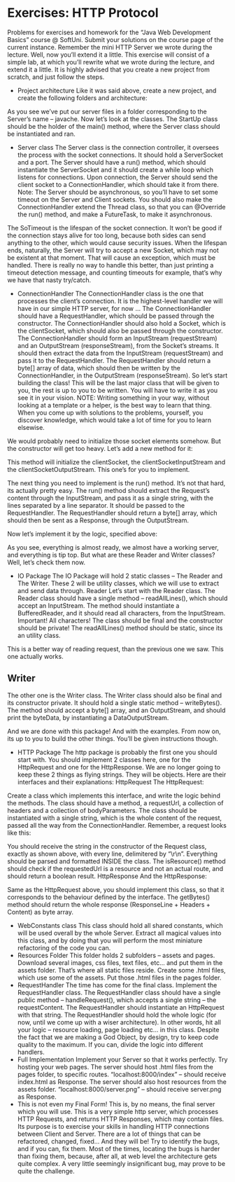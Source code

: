 
# Exercises: HTTP Protocol
Problems for exercises and homework for the “Java Web Development Basics” course @ SoftUni. Submit your solutions on the course page of the current instance.
Remember the mini HTTP Server we wrote during the lecture. Well, now you’ll extend it a little. This exercise will consist of a simple lab, at which you’ll rewrite what we wrote during the lecture, and extend it a little. It is highly advised that you create a new project from scratch, and just follow the steps.
*	Project architecture
Like it was said above, create a new project, and create the following folders and architecture:

 
As you see we’ve put our server files in a folder corresponding to the Server’s name – javache. Now let’s look at the classes.
The StartUp class should be the holder of the main() method, where the Server class should be instantiated and ran.
*	Server class
The Server class is the connection controller, it oversees the process with the socket connections. It should hold a ServerSocket and a port. The Server should have a run() method, which should instantiate the ServerSocket and it should create a while loop which listens for connections. Upon connection, the Server should send the client socket to a ConnectionHandler, which should take it from there.
Note: The Server should be asynchronous, so you’ll have to set some timeout on the Server and Client sockets. You should also make the ConnectionHandler extend the Thread class, so that you can @Override the run() method, and make a FutureTask, to make it asynchronous.
 
The SoTimeout is the lifespan of the socket connection. It won’t be good if the connection stays alive for too long, because both sides can send anything to the other, which would cause security issues.
When the lifespan ends, naturally, the Server will try to accept a new Socket, which may not be existent at that moment. That will cause an exception, which must be handled. There is really no way to handle this better, than just printing a timeout detection message, and counting timeouts for example, that’s why we have that nasty try/catch.
*	ConnectionHandler
The ConnectionHandler class is the one that processes the client’s connection. It is the highest-level handler we will have in our simple HTTP server, for now … 
The ConnectionHandler should have a RequestHandler, which should be passed through the constructor.
The ConnectionHandler should also hold a Socket, which is the clientSocket, which should also be passed through the constructor.
The ConnectionHandler should form an InputStream (requestStream) and an OutputStream (responseStream), from the Socket’s streams. 
It should then extract the data from the InputStream (requestStream) and pass it to the RequestHandler. The RequestHandler should return a byte[] array of data, which should then be written by the ConnectionHandler, in the OutputStream (responseStream).
So let’s start building the class! This will be the last major class that will be given to you, the rest is up to you to be written.  You will have to write it as you see it in your vision.
NOTE: Writing something in your way, without looking at a template or a helper, is the best way to learn that thing. When you come up with solutions to the problems, yourself, you discover knowledge, which would take a lot of time for you to learn elsewise. 
 
We would probably need to initialize those socket elements somehow. But the constructor will get too heavy. Let’s add a new method for it:
  
This method will initialize the clientSocket, the clientSocketInputStream and the clientSocketOutputStream. This one’s for you to implement.
 
The next thing you need to implement is the run() method. It’s not that hard, its actually pretty easy. 
The run() method should extract the Request’s content through the InputStream, and pass it as a single string, with the lines separated by a line separator. It should be passed to the RequestHandler. The RequestHandler should return a byte[] array, which should then be sent as a Response, through the OutputStream.

Now let’s implement it by the logic, specified above:
 
As you see, everything is almost ready, we almost have a working server, and everything is tip top. But what are these Reader and Writer classes? Well, let’s check them now.
*	IO Package
The IO Package will hold 2 static classes – The Reader and The Writer. These 2 will be utility classes, which we will use to extract and send data through.
Reader
Let’s start with the Reader class. The Reader class should have a single method – readAllLines(), which should accept an InputStream. The method should instantiate a BufferedReader, and it should read all characters, from the InputStream. Important! All characters!
The class should be final and the constructor should be private! The readAllLines() method should be static, since its an utility class.
 
 This is a better way of reading request, than the previous one we saw. This one actually works. 



## Writer
The other one is the Writer class. The Writer class should also be final and its constructor private. It should hold a single static method – writeBytes(). The method should accept a byte[] array, and an OutputStream, and should print the byteData, by instantiating a DataOutputStream.
 
And we are done with this package! And with the examples. From now on, its up to you to build the other things. You’ll be given instructions though.
*	HTTP Package
The http package is probably the first one you should start with. You should implement 2 classes here, one for the HttpRequest and one for the HttpResponse. We are no longer going to keep these 2 things as flying strings. They will be objects. Here are their interfaces and their explanations:
HttpRequest
The HttpRequest:
 
Create a class which implements this interface, and write the logic behind the methods. The class should have a method, a requestUrl, a collection of headers and a collection of bodyParameters.
The class should be instantiated with a single string, which is the whole content of the request, passed all the way from the ConnectionHandler.
Remember, a request looks like this:
 
You should receive the string in the constructor of the Request class, exactly as shown above, with every line, delimitered by “\r\n”. Everything should be parsed and formatted INSIDE the class.
The isResource() method should check if the requestedUrl is a resource and not an actual route, and should return a boolean result.
HttpResponse
And the HttpResponse:
 
Same as the HttpRequest above, you should implement this class, so that it corresponds to the behaviour defined by the interface.
The getBytes() method should return the whole response (ResponseLine + Headers + Content) as byte array.
*	WebConstants class
This class should hold all shared constants, which will be used overall by the whole Server. Extract all magical values into this class, and by doing that you will perform the most miniature refactoring of the code you can.
*	Resources Folder
This folder holds 2 subfolders – assets and pages. Download several images, css files, text files, etc... and put them in the assets folder. That’s where all static files reside.
Create some .html files, which use some of the assets. Put those .html files in the pages folder.
*	RequestHandler
The time has come for the final class. Implement the RequestHandler class. 
The RequestHandler class should have a single public method – handleRequest(), which accepts a single string – the requestContent. The RequestHandler should instantiate an HttpRequest with that string.
The RequestHandler should hold the whole logic (for now, until we come up with a wiser architecture). In other words, hit all your logic – resource loading, page loading etc... in this class.
Despite the fact that we are making a God Object, by design, try to keep code quality to the maximum. If you can, divide the logic into different handlers.
*	Full Implementation
Implement your Server so that it works perfectly. Try hosting your web pages. 
The server should host .html files from the pages folder, to specific routes.
“localhost:8000/index” – should receive index.html as Response.
The server should also host resources from the assets folder.
“localhost:8000/server.png” – should receive server.png as Response.
*	This is not even my Final Form!
This is, by no means, the final server which you will use. This is a very simple http server, which processes HTTP Requests, and returns HTTP Responses, which may contain files. Its purpose is to exercise your skills in handling HTTP connections between Client and Server. There are a lot of things that can be refactored, changed, fixed... And they will be! 
Try to identify the bugs, and if you can, fix them. Most of the times, locating the bugs is harder than fixing them, because, after all, at web level the architecture gets quite complex. A very little seemingly insignificant bug, may prove to be quite the challenge.
 
